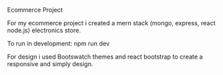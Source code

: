 Ecommerce Project

For my ecommerce project i created a mern stack (mongo, express, react node.js) electronics store.

To run in development: npm run dev

For design i used Bootswatch themes and react bootstrap to create a responsive and simply design.
